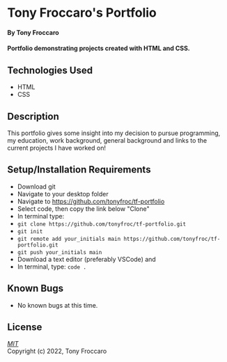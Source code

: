 # Tony Froccaro's Portfolio

#### By Tony Froccaro

#### Portfolio demonstrating projects created with HTML and CSS.

## Technologies Used

- HTML
- CSS

## Description

This portfolio gives some insight into my decision to pursue programming, my education, work background, general background and links to the current projects I have worked on!

## Setup/Installation Requirements

- Download git
- Navigate to your desktop folder
- Navigate to https://github.com/tonyfroc/tf-portfolio
- Select code, then copy the link below "Clone"
- In terminal type:
- `git clone https://github.com/tonyfroc/tf-portfolio.git`
- `git init`
- `git remote add your_initials main https://github.com/tonyfroc/tf-portfolio.git`
- `git push your_initials main`
- Download a text editor (preferably VSCode) and
- In terminal, type: `code .`

## Known Bugs

- No known bugs at this time.

## License

_[MIT](https://opensource.org/licenses/MIT)_  
Copyright (c) 2022, Tony Froccaro
